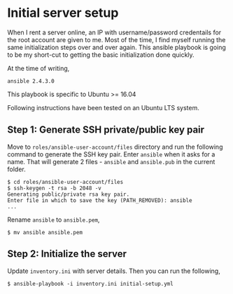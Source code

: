 # Initial server setup

When I rent a server online, an IP with username/password credentails for the
root account are given to me. Most of the time, I find myself running the same
initialization steps over and over again. This ansible playbook is going to be
my short-cut to getting the basic initialization done quickly.

At the time of writing,

```
ansible 2.4.3.0
```

This playbook is specific to Ubuntu >= 16.04

Following instructions have been tested on an Ubuntu LTS system.

## Step 1: Generate SSH private/public key pair

Move to `roles/ansible-user-account/files` directory and run the following command
to generate the SSH key pair. Enter `ansible` when it asks for a name. That will
generate 2 files - `ansible` and `ansible.pub` in the current folder.

```shell
$ cd roles/ansible-user-account/files
$ ssh-keygen -t rsa -b 2048 -v
Generating public/private rsa key pair.
Enter file in which to save the key (PATH_REMOVED): ansible
...
```

Rename `ansible` to `ansible.pem`,

```shell
$ mv ansible ansible.pem
```

## Step 2: Initialize the server

Update `inventory.ini` with server details. Then you can run the following,

```shell
$ ansible-playbook -i inventory.ini initial-setup.yml
```
